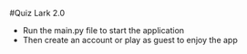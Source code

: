 #Quiz Lark 2.0
- Run the main.py file to start the application
- Then create an account or play as guest to enjoy the app
